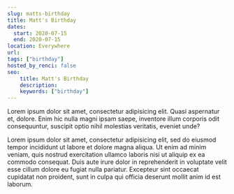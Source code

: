 ```yaml
---
slug: matts-birthday
title: Matt's Birthday
dates:
  start: 2020-07-15
  end: 2020-07-15
location: Everywhere
url: 
tags: ["birthday"]
hosted_by_renci: false
seo:
    title: Matt's Birthday
    description: 
    keywords: ["birthday"]
---
```


Lorem ipsum dolor sit amet, consectetur adipisicing elit. Quasi aspernatur et, dolore. Enim hic nulla magni ipsam saepe, inventore illum corporis odit consequuntur, suscipit optio nihil molestias veritatis, eveniet unde?

Lorem ipsum dolor sit amet, consectetur adipisicing elit, sed do eiusmod
tempor incididunt ut labore et dolore magna aliqua. Ut enim ad minim veniam,
quis nostrud exercitation ullamco laboris nisi ut aliquip ex ea commodo
consequat. Duis aute irure dolor in reprehenderit in voluptate velit esse
cillum dolore eu fugiat nulla pariatur. Excepteur sint occaecat cupidatat non
proident, sunt in culpa qui officia deserunt mollit anim id est laborum.